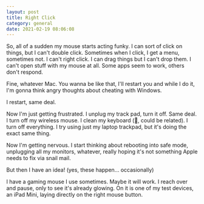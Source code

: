 ```yaml
---
layout: post
title: Right Click
category: general
date: 2021-02-19 08:06:08
---
```


So, all of a sudden my mouse starts acting funky.  I can sort of click on things, but I can't double click. Sometimes when I click, I get a menu, sometimes not. I can't right click. I can drag things but I can't drop them. I can't open stuff with my mouse at all.  Some apps seem to work, others don't respond.

Fine, whatever Mac. You wanna be like that, I'll restart you and while I do it, I'm gonna think angry thoughts about cheating with Windows.

I restart, same deal.

Now I'm just getting frustrated. I unplug my track pad, turn it off. Same deal. I turn off my wireless mouse. I clean my keyboard (🤷, could be related). I turn off everything. I try using just my laptop trackpad, but it's doing the exact same thing.

Now I'm getting nervous.  I start thinking about rebooting into safe mode, unplugging all my monitors, whatever, really hoping it's not something Apple needs to fix via snail mail.

But then I have an idea! (yes, these happen... occasionally)

I have a gaming mouse I use sometimes. Maybe it will work. I reach over and pause, only to see it's already glowing. On it is one of my test devices, an iPad Mini, laying directly on the right mouse button.
